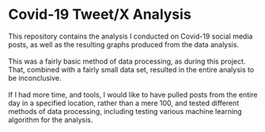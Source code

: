 # Covid-19 Tweet/X Analysis
This repository contains the analysis I conducted on Covid-19 social media posts, as well as the resulting graphs produced from the data analysis.\
\
This was a fairly basic method of data processing, as during this project. That, combined with a fairly small data set, resulted in the entire analysis to be inconclusive.\
\
If I had more time, and tools, I would like to have pulled posts from the entire day in a specified location, rather than a mere 100, and tested different methods of data processing, including testing various machine learning algorithm for the analysis.
